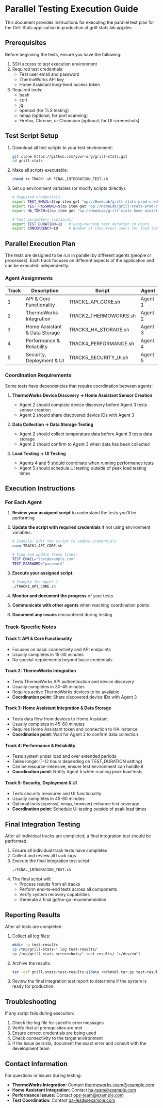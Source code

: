 # Parallel Testing Execution Guide

This document provides instructions for executing the parallel test plan for the Grill-Stats application in production at grill-stats.lab.apj.dev.

## Prerequisites

Before beginning the tests, ensure you have the following:

1. SSH access to test execution environment
2. Required test credentials:
   - Test user email and password
   - ThermoWorks API key
   - Home Assistant long-lived access token
3. Required tools:
   - bash
   - curl
   - jq
   - openssl (for TLS testing)
   - nmap (optional, for port scanning)
   - Firefox, Chrome, or Chromium (optional, for UI screenshots)

## Test Script Setup

1. Download all test scripts to your test environment:
   ```bash
   git clone https://github.com/your-org/grill-stats.git
   cd grill-stats
   ```

2. Make all scripts executable:
   ```bash
   chmod +x TRACK*.sh FINAL_INTEGRATION_TEST.sh
   ```

3. Set up environment variables (or modify scripts directly):
   ```bash
   # Required credentials
   export TEST_EMAIL=$(op item get "op://HomeLab/grill-stats-prod-creds-1password/ADMIN_USER")
   export TEST_PASSWORD=$(op item get "op://HomeLab/grill-stats-prod-creds-1password/ADMIN_PASSWORD")
   export HA_TOKEN=$(op item get "op://HomeLab/grill-stats home assistant token/password")
   
   # Test parameters (optional)
   export TEST_DURATION=12   # Long-running test duration in hours
   export CONCURRENCY=10     # Number of concurrent users for load test
   ```

## Parallel Execution Plan

The tests are designed to be run in parallel by different agents (people or processes). Each track focuses on different aspects of the application and can be executed independently.

### Agent Assignments

| Track | Description | Script | Agent |
|-------|-------------|--------|-------|
| 1 | API & Core Functionality | TRACK1_API_CORE.sh | Agent 1 |
| 2 | ThermoWorks Integration | TRACK2_THERMOWORKS.sh | Agent 2 |
| 3 | Home Assistant & Data Storage | TRACK3_HA_STORAGE.sh | Agent 3 |
| 4 | Performance & Reliability | TRACK4_PERFORMANCE.sh | Agent 4 |
| 5 | Security, Deployment & UI | TRACK5_SECURITY_UI.sh | Agent 5 |

### Coordination Requirements

Some tests have dependencies that require coordination between agents:

1. **ThermoWorks Device Discovery → Home Assistant Sensor Creation**
   - Agent 2 should complete device discovery before Agent 3 tests sensor creation
   - Agent 2 should share discovered device IDs with Agent 3

2. **Data Collection → Data Storage Testing**
   - Agent 2 should collect temperature data before Agent 3 tests data storage
   - Agent 2 should confirm to Agent 3 when data has been collected

3. **Load Testing → UI Testing**
   - Agents 4 and 5 should coordinate when running performance tests
   - Agent 5 should schedule UI testing outside of peak load testing times

## Execution Instructions

### For Each Agent

1. **Review your assigned script** to understand the tests you'll be performing

2. **Update the script with required credentials** if not using environment variables:
   ```bash
   # Example: Edit the script to update credentials
   nano TRACK1_API_CORE.sh
   
   # Find and update these lines:
   TEST_EMAIL="test@example.com"
   TEST_PASSWORD="password"
   ```

3. **Execute your assigned script**:
   ```bash
   # Example for Agent 1
   ./TRACK1_API_CORE.sh
   ```

4. **Monitor and document the progress** of your tests

5. **Communicate with other agents** when reaching coordination points

6. **Document any issues** encountered during testing

### Track-Specific Notes

#### Track 1: API & Core Functionality
- Focuses on basic connectivity and API endpoints
- Usually completes in 15-30 minutes
- No special requirements beyond basic credentials

#### Track 2: ThermoWorks Integration
- Tests ThermoWorks API authentication and device discovery
- Usually completes in 30-45 minutes
- Requires active ThermoWorks devices to be available
- **Coordination point**: Share discovered device IDs with Agent 3

#### Track 3: Home Assistant Integration & Data Storage
- Tests data flow from devices to Home Assistant
- Usually completes in 45-60 minutes
- Requires Home Assistant token and connection to HA instance
- **Coordination point**: Wait for Agent 2 to confirm data collection

#### Track 4: Performance & Reliability
- Tests system under load and over extended periods
- Takes longer (1-12 hours depending on TEST_DURATION setting)
- Can be resource-intensive; ensure test environment can handle it
- **Coordination point**: Notify Agent 5 when running peak load tests

#### Track 5: Security, Deployment & UI
- Tests security measures and UI functionality
- Usually completes in 45-60 minutes
- Optional tools (openssl, nmap, browser) enhance test coverage
- **Coordination point**: Schedule UI testing outside of peak load times

## Final Integration Testing

After all individual tracks are completed, a final integration test should be performed:

1. Ensure all individual track tests have completed
2. Collect and review all track logs
3. Execute the final integration test script:
   ```bash
   ./FINAL_INTEGRATION_TEST.sh
   ```
4. The final script will:
   - Process results from all tracks
   - Perform end-to-end tests across all components
   - Verify system recovery capabilities
   - Generate a final go/no-go recommendation

## Reporting Results

After all tests are completed:

1. Collect all log files:
   ```bash
   mkdir -p test-results
   cp /tmp/grill-stats-*.log test-results/
   cp /tmp/grill-stats-screenshots/* test-results/ 2>/dev/null
   ```

2. Archive the results:
   ```bash
   tar -czf grill-stats-test-results-$(date +%Y%m%d).tar.gz test-results
   ```

3. Review the final integration test report to determine if the system is ready for production

## Troubleshooting

If any script fails during execution:

1. Check the log file for specific error messages
2. Verify that all prerequisites are met
3. Ensure correct credentials are being used
4. Check connectivity to the target environment
5. If the issue persists, document the exact error and consult with the development team

## Contact Information

For questions or issues during testing:

- **ThermoWorks Integration:** Contact [thermoworks-team@example.com](mailto:thermoworks-team@example.com)
- **Home Assistant Integration:** Contact [ha-team@example.com](mailto:ha-team@example.com)
- **Performance Issues:** Contact [ops-team@example.com](mailto:ops-team@example.com)
- **Test Coordination:** Contact [qa-lead@example.com](mailto:qa-lead@example.com)
